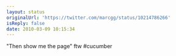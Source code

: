 ```yaml
---
layout: status
originalUrl: 'https://twitter.com/marcgg/status/10214786266'
isReply: false
date: 2010-03-09 10:15:34
---
```


"Then show me the page" ftw #cucumber
